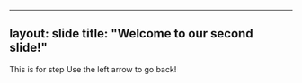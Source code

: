 ----
layout: slide
title: "Welcome to our second slide!"
--------
This is for step 
Use the left arrow to go back!
